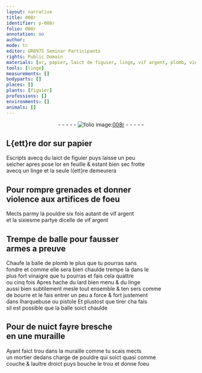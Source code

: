 ```yaml
---
layout: narrative
title: 008r
identifier: p-008r
folio: 008r
annotation: no
author:
mode: tc
editor: GR8975 Seminar Participants
rights: Public Domain
materials: [or, papier, laict de figuier, linge, vif argent, plomb, vinaigre, lard, bourre]
tools: [linge]
measurements: []
bodyparts: []
places: []
plants: [figuier]
professions: []
environments: []
animals: []
---
```


<div class="folio" align="center">- - - - - <a href="http://gallica.bnf.fr/ark:/12148/btv1b10500001g/f21.image" target="_blank"><img src="https://cu-mkp.github.io/2017-workshop-edition/assets/photo-icon.png" alt="folio image: " style="display:inline-block; margin-bottom:-3px;"/>008r</a> - - - - - </div>  
  

## L{ett}re d<span class="m">or</span> sur <span class="m">papier</span>

 
Escripts avecq du <span class="m">laict de <span class="pa">figuier</span></span> puys laisse un peu<br/> seicher apres pose l<span class="m">or</span> en feuille & estant bien sec frotte<br/> avecq un <span class="tl"><span class="m">linge</span></span> et la seule l{ett}re demeurera
 
 
  

## Pour rompre grenades et donner<br/> violence aux artifices de foeu

 
Mects parmy la pouldre <span class="del">six fois autant de <span class="m">vif argent</span></span><br/> <span class="del">et</span> la sixiesme partye dicelle de <span class="m">vif argent</span>
 
 
  

## Trempe de balle pour fausser<br/> armes a preuve

 
Chaufe la balle de <span class="m">plomb</span> le plus que tu pourras sans<br/> fondre et comme elle sera bien chaulde trempe la dans le<br/> plus fort <span class="m">vinaigre</span> que tu pourras et fais cela quattre<br/> ou cinq fois Apres hache du <span class="m">lard</span> bien menu & du <span class="m">linge</span><br/> aussi bien subtilement mesle tout ensemble & ten sers comme<br/> de <span class="m">bourre</span> et le fais entrer un peu a force & fort justement<br/> dans lharquebuse ou pistole Et plustost que tirer <span class="del">cha</span> fais<br/> sil est possible que la balle soict chaulde
 
 
  

## Pour de nuict fayre bresche<br/> en une muraille

 
Ayant faict trou dans la muraille comme tu scais mects<br/> un mortier dedans charge de pouldre qui soict quasi comme<br/> couche & laultre droict puys bouche le trou et donne foeu
 
